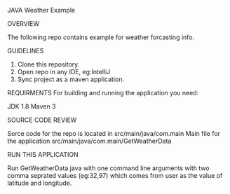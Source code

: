 JAVA Weather Example

OVERVIEW

The following repo contains example for weather forcasting info.

GUIDELINES

1. Clone this repository.
2. Open repo in any IDE, eg:IntelliJ
3. Sync project as a maven application.

REQUIRMENTS 
For building and running the application you need:

JDK 1.8
Maven 3

SOURCE CODE REVIEW

Sorce code for the repo is located in src/main/java/com.main
Main file for the application src/main/java/com.main/GetWeatherData

RUN THIS APPLICATION

Run GetWeatherData.java with one command line arguments with two comma seprated values 
(eg:32,97) which comes from user as the value of latitude and longitude.



